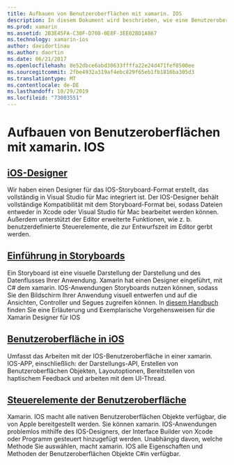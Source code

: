 ```yaml
---
title: Aufbauen von Benutzeroberflächen mit xamarin. IOS
description: In diesem Dokument wird beschrieben, wie eine Benutzeroberfläche in einer xamarin. IOS-App erstellt wird. Es enthält Links zu Anleitungen über den IOS-Designer, Storyboards, allgemeine IOS-Schnittstellenkonzepte und IOS-Benutzeroberflächen-Steuerelemente.
ms.prod: xamarin
ms.assetid: 2B3E45FA-C30F-D708-0E8F-3EE02BD1A867
ms.technology: xamarin-ios
author: davidortinau
ms.author: daortin
ms.date: 06/21/2017
ms.openlocfilehash: 8e52dbce6abd30633ffffa22e24d471fef0500ee
ms.sourcegitcommit: 2fbe4932a319af4ebc829f65eb1fb1816ba305d3
ms.translationtype: MT
ms.contentlocale: de-DE
ms.lasthandoff: 10/29/2019
ms.locfileid: "73003551"
---
```

# <a name="building-user-interfaces-with-xamarinios"></a>Aufbauen von Benutzeroberflächen mit xamarin. IOS

## <a name="ios-designeriosuser-interfacedesignerindexmd"></a>[iOS-Designer](~/ios/user-interface/designer/index.md)

Wir haben einen Designer für das IOS-Storyboard-Format erstellt, das vollständig in Visual Studio für Mac integriert ist. Der IOS-Designer behält vollständige Kompatibilität mit dem Storyboard-Format bei, sodass Dateien entweder in Xcode oder Visual Studio für Mac bearbeitet werden können. Außerdem unterstützt der Editor erweiterte Funktionen, wie z. b. benutzerdefinierte Steuerelemente, die zur Entwurfszeit im Editor gerbt werden.

## <a name="introduction-to-storyboardsiosuser-interfacestoryboardsindexmd"></a>[Einführung in Storyboards](~/ios/user-interface/storyboards/index.md)

Ein Storyboard ist eine visuelle Darstellung der Darstellung und des Datenflusses Ihrer Anwendung. Xamarin hat einen Designer eingeführt, mit C# dem xamarin. IOS-Anwendungen Storyboards nutzen können, sodass Sie den Bildschirm Ihrer Anwendung visuell entwerfen und auf die Ansichten, Controller und Segues zugreifen können. In [diesem Handbuch](~/ios/user-interface/designer/introduction.md) finden Sie eine Erläuterung und Exemplarische Vorgehensweisen für die Xamarin Designer für IOS

## <a name="user-interface-in-iosiosuser-interfaceios-uiindexmd"></a>[Benutzeroberfläche in iOS](~/ios/user-interface/ios-ui/index.md)

Umfasst das Arbeiten mit der IOS-Benutzeroberfläche in einer xamarin. IOS-APP, einschließlich: der Darstellungs-API, Erstellen von Benutzeroberflächen Objekten, Layoutoptionen, Bereitstellen von haptischem Feedback und arbeiten mit dem UI-Thread.

## <a name="user-interface-controlsiosuser-interfacecontrolsindexmd"></a>[Steuerelemente der Benutzeroberfläche](~/ios/user-interface/controls/index.md)

Xamarin. IOS macht alle nativen Benutzeroberflächen Objekte verfügbar, die von Apple bereitgestellt werden. Sie können xamarin. IOS-Anwendungen problemlos mithilfe des IOS-Designers, der Interface Builder von Xcode oder Programm gesteuert hinzugefügt werden. Unabhängig davon, welche Methode Sie auswählen, macht xamarin. IOS alle Eigenschaften und Methoden der Benutzeroberflächen Objekte C#in verfügbar.
